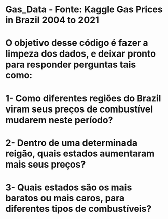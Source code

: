 # Gas_Data - Fonte: Kaggle Gas Prices in Brazil 2004 to 2021
# O objetivo desse código é fazer a limpeza dos dados, e deixar pronto para responder perguntas tais como:
# 1- Como diferentes regiões do Brazil viram seus preços de combustível mudarem neste período?
# 2- Dentro de uma determinada reigão, quais estados aumentaram mais seus preços?
# 3- Quais estados são os mais baratos ou mais caros, para diferentes tipos de combustíveis?
